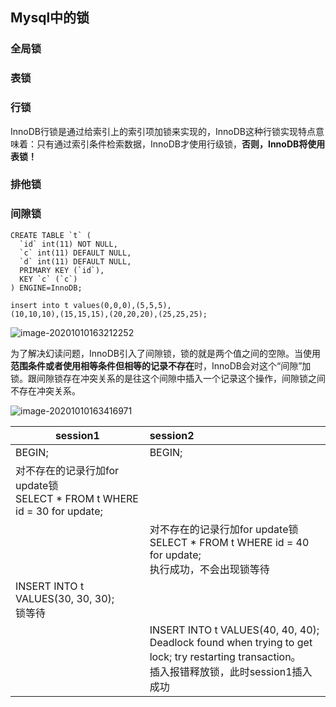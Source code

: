 ## Mysql中的锁

### 全局锁

### 表锁

### 行锁

​	InnoDB行锁是通过给索引上的索引项加锁来实现的，InnoDB这种行锁实现特点意味着：只有通过索引条件检索数据，InnoDB才使用行级锁，**否则，InnoDB将使用表锁！**

### 排他锁

### 间隙锁

```mysql
CREATE TABLE `t` (
  `id` int(11) NOT NULL,
  `c` int(11) DEFAULT NULL,
  `d` int(11) DEFAULT NULL,
  PRIMARY KEY (`id`),
  KEY `c` (`c`)
) ENGINE=InnoDB;

insert into t values(0,0,0),(5,5,5),
(10,10,10),(15,15,15),(20,20,20),(25,25,25);
```



![image-20201010163212252](C:\Users\renyang\AppData\Roaming\Typora\typora-user-images\image-20201010163212252.png)

​	为了解决幻读问题，InnoDB引入了间隙锁，锁的就是两个值之间的空隙。当使用**范围条件或者使用相等条件但相等的记录不存在**时，InnoDB会对这个“间隙”加锁。跟间隙锁存在冲突关系的是往这个间隙中插入一个记录这个操作，间隙锁之间不存在冲突关系。

![image-20201010163416971](C:\Users\renyang\AppData\Roaming\Typora\typora-user-images\image-20201010163416971.png)

| session1                                                     | session2                                                     |
| ------------------------------------------------------------ | :----------------------------------------------------------- |
| BEGIN;                                                       | BEGIN;                                                       |
| 对不存在的记录行加for update锁<br />SELECT * FROM t WHERE id = 30 for update; |                                                              |
|                                                              | 对不存在的记录行加for update锁<br />SELECT * FROM t WHERE id = 40 for update;<br />执行成功，不会出现锁等待 |
| INSERT INTO t VALUES(30, 30, 30);<br />锁等待                |                                                              |
|                                                              | INSERT INTO t VALUES(40, 40, 40);<br />Deadlock found when trying to get lock; try restarting transaction。<br />插入报错释放锁，此时session1插入成功 |

